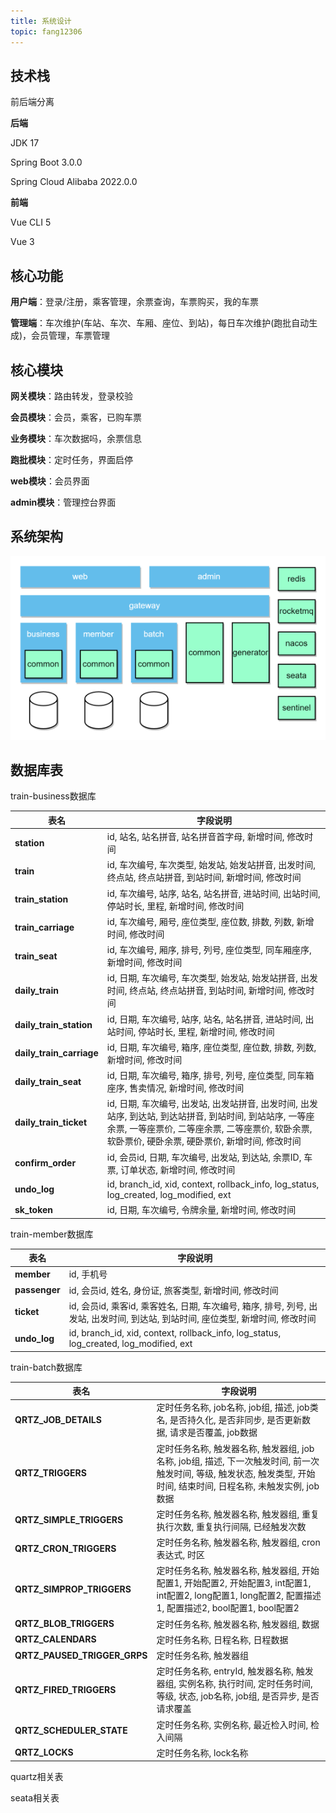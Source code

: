 ```yaml
---
title: 系统设计
topic: fang12306
---
```




## 技术栈

前后端分离

**后端**

 JDK 17

Spring Boot 3.0.0

Spring Cloud Alibaba 2022.0.0

**前端**

Vue CLI 5

Vue 3

## 核心功能

**用户端**：登录/注册，乘客管理，余票查询，车票购买，我的车票

**管理端**：车次维护(车站、车次、车厢、座位、到站)，每日车次维护(跑批自动生成)，会员管理，车票管理

## 核心模块

**网关模块**：路由转发，登录校验

**会员模块**：会员，乘客，已购车票

**业务模块**：车次数据吗，余票信息

**跑批模块**：定时任务，界面启停

**web模块**：会员界面

**admin模块**：管理控台界面

## 系统架构

![image-20250922135917102](../../images/系统架构.png)

## 数据库表

train-business数据库

| 表名                     | 字段说明                                                     |
| ------------------------ | ------------------------------------------------------------ |
| **station**              | id, 站名, 站名拼音, 站名拼音首字母, 新增时间, 修改时间       |
| **train**                | id, 车次编号, 车次类型, 始发站, 始发站拼音, 出发时间, 终点站, 终点站拼音, 到站时间, 新增时间, 修改时间 |
| **train_station**        | id, 车次编号, 站序, 站名, 站名拼音, 进站时间, 出站时间, 停站时长, 里程, 新增时间, 修改时间 |
| **train_carriage**       | id, 车次编号, 厢号, 座位类型, 座位数, 排数, 列数, 新增时间, 修改时间 |
| **train_seat**           | id, 车次编号, 厢序, 排号, 列号, 座位类型, 同车厢座序, 新增时间, 修改时间 |
| **daily_train**          | id, 日期, 车次编号, 车次类型, 始发站, 始发站拼音, 出发时间, 终点站, 终点站拼音, 到站时间, 新增时间, 修改时间 |
| **daily_train_station**  | id, 日期, 车次编号, 站序, 站名, 站名拼音, 进站时间, 出站时间, 停站时长, 里程, 新增时间, 修改时间 |
| **daily_train_carriage** | id, 日期, 车次编号, 箱序, 座位类型, 座位数, 排数, 列数, 新增时间, 修改时间 |
| **daily_train_seat**     | id, 日期, 车次编号, 箱序, 排号, 列号, 座位类型, 同车箱座序, 售卖情况, 新增时间, 修改时间 |
| **daily_train_ticket**   | id, 日期, 车次编号, 出发站, 出发站拼音, 出发时间, 出发站序, 到达站, 到达站拼音, 到站时间, 到站站序, 一等座余票, 一等座票价, 二等座余票, 二等座票价, 软卧余票, 软卧票价, 硬卧余票, 硬卧票价, 新增时间, 修改时间 |
| **confirm_order**        | id, 会员id, 日期, 车次编号, 出发站, 到达站, 余票ID, 车票, 订单状态, 新增时间, 修改时间 |
| **undo_log**             | id, branch_id, xid, context, rollback_info, log_status, log_created, log_modified, ext |
| **sk_token**             | id, 日期, 车次编号, 令牌余量, 新增时间, 修改时间             |

train-member数据库

| 表名          | 字段说明                                                     |
| ------------- | ------------------------------------------------------------ |
| **member**    | id, 手机号                                                   |
| **passenger** | id, 会员id, 姓名, 身份证, 旅客类型, 新增时间, 修改时间       |
| **ticket**    | id, 会员id, 乘客id, 乘客姓名, 日期, 车次编号, 箱序, 排号, 列号, 出发站, 出发时间, 到达站, 到站时间, 座位类型, 新增时间, 修改时间 |
| **undo_log**  | id, branch_id, xid, context, rollback_info, log_status, log_created, log_modified, ext |

train-batch数据库

| 表名                         | 字段说明                                                     |
| ---------------------------- | ------------------------------------------------------------ |
| **QRTZ_JOB_DETAILS**         | 定时任务名称, job名称, job组, 描述, job类名, 是否持久化, 是否非同步, 是否更新数据, 请求是否覆盖, job数据 |
| **QRTZ_TRIGGERS**            | 定时任务名称, 触发器名称, 触发器组, job名称, job组, 描述, 下一次触发时间, 前一次触发时间, 等级, 触发状态, 触发类型, 开始时间, 结束时间, 日程名称, 未触发实例, job数据 |
| **QRTZ_SIMPLE_TRIGGERS**     | 定时任务名称, 触发器名称, 触发器组, 重复执行次数, 重复执行间隔, 已经触发次数 |
| **QRTZ_CRON_TRIGGERS**       | 定时任务名称, 触发器名称, 触发器组, cron表达式, 时区         |
| **QRTZ_SIMPROP_TRIGGERS**    | 定时任务名称, 触发器名称, 触发器组, 开始配置1, 开始配置2, 开始配置3, int配置1, int配置2, long配置1, long配置2, 配置描述1, 配置描述2, bool配置1, bool配置2 |
| **QRTZ_BLOB_TRIGGERS**       | 定时任务名称, 触发器名称, 触发器组, 数据                     |
| **QRTZ_CALENDARS**           | 定时任务名称, 日程名称, 日程数据                             |
| **QRTZ_PAUSED_TRIGGER_GRPS** | 定时任务名称, 触发器组                                       |
| **QRTZ_FIRED_TRIGGERS**      | 定时任务名称, entryId, 触发器名称, 触发器组, 实例名称, 执行时间, 定时任务时间, 等级, 状态, job名称, job组, 是否异步, 是否请求覆盖 |
| **QRTZ_SCHEDULER_STATE**     | 定时任务名称, 实例名称, 最近检入时间, 检入间隔               |
| **QRTZ_LOCKS**               | 定时任务名称, lock名称                                       |

quartz相关表

seata相关表
